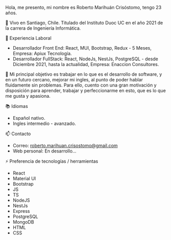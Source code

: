 Hola, me presento, mi nombre es Roberto Marihuán Crisóstomo, tengo 23 años.

🌱 Vivo en Santiago, Chile. Titulado del Instituto Duoc UC en el año 2021 de la carrera de Ingeniería Informática. 

🔭 Experiencia Laboral
  * Desarrollador Front End: React, MUI, Bootstrap, Redux - 5 Meses, Empresa: Apiux Tecnología.
  * Desarrollador FullStack: React, NodeJs, NestJs, PostgreSQL - desde Diciembre 2021, hasta la actualidad, Empresa: Enaccion Consultores.

💬 Mi principal objetivo es trabajar en lo que es el desarrollo de software, y en un futuro cercano, mejorar mi ingles, al punto de poder hablar fluidamente sin problemas. Para ello, cuento con una gran motivación y disposición para aprender, trabajar y perfeccionarme en esto, que es lo que me gusta y apasiona.

📚 Idiomas
  * Español nativo.
  * Ingles intermedio - avanzado.
 
📫 Contacto 
  * Correo: roberto.marihuan.crisostomo@gmail.com 
  * Web personal: En desarrollo...

⚡ Preferencia de tecnologías / herramientas
  * React
  * Material UI
  * Bootstrap
  * JS
  * TS
  * NodeJS
  * NestJs
  * Express
  * PostgreSQL
  * MongoDB
  * HTML
  * CSS
<!--
**robertomc20/robertomc20** is a ✨ _special_ ✨ repository because its `README.md` (this file) appears on your GitHub profile.

Here are some ideas to get you started:

- 🔭 I’m currently working on ...
- 🌱 I’m currently learning ...
- 👯 I’m looking to collaborate on ...
- 🤔 I’m looking for help with ...
- 💬 Ask me about ...
- 📫 How to reach me: ...
- 😄 Pronouns: ...
- ⚡ Fun fact: ...
-->
